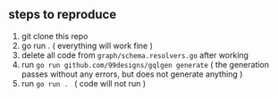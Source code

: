 ## steps to reproduce
1) git clone this repo
2) go run . ( everything will work fine )
3) delete all code from `graph/schema.resolvers.go` after working
4) run `go run github.com/99designs/gqlgen generate` ( the generation passes without any errors, but does not generate anything )
5) run `go run . ` ( code will not run )
